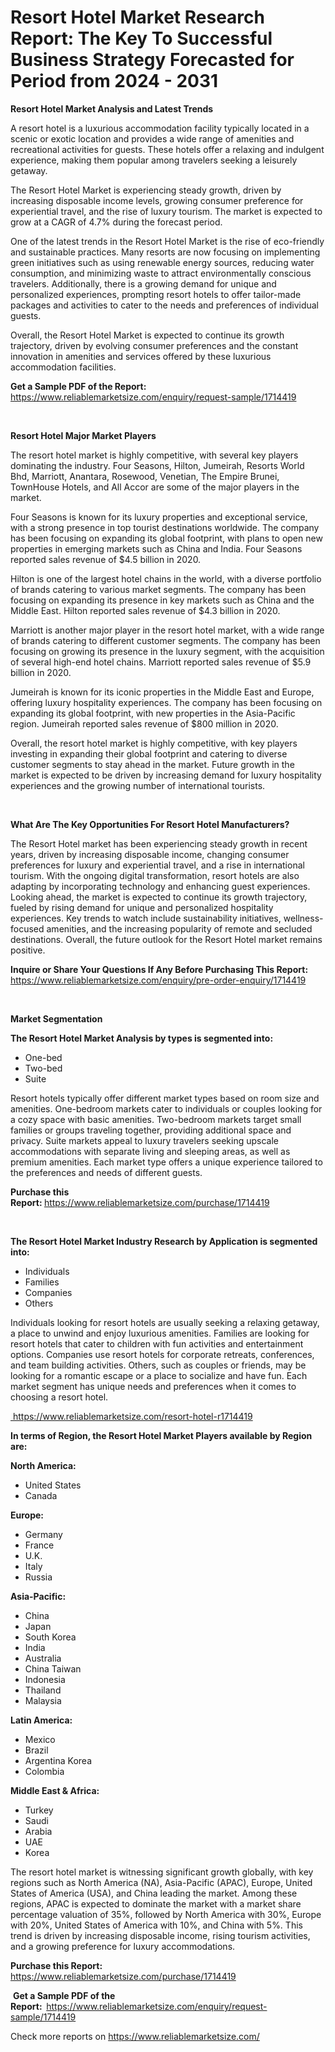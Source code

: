 <p><h1>Resort Hotel Market Research Report: The Key To Successful Business Strategy Forecasted for Period from 2024 - 2031</h1></p><p><strong>Resort Hotel Market Analysis and Latest Trends</strong></p>
<p><p>A resort hotel is a luxurious accommodation facility typically located in a scenic or exotic location and provides a wide range of amenities and recreational activities for guests. These hotels offer a relaxing and indulgent experience, making them popular among travelers seeking a leisurely getaway.</p><p>The Resort Hotel Market is experiencing steady growth, driven by increasing disposable income levels, growing consumer preference for experiential travel, and the rise of luxury tourism. The market is expected to grow at a CAGR of 4.7% during the forecast period.</p><p>One of the latest trends in the Resort Hotel Market is the rise of eco-friendly and sustainable practices. Many resorts are now focusing on implementing green initiatives such as using renewable energy sources, reducing water consumption, and minimizing waste to attract environmentally conscious travelers. Additionally, there is a growing demand for unique and personalized experiences, prompting resort hotels to offer tailor-made packages and activities to cater to the needs and preferences of individual guests.</p><p>Overall, the Resort Hotel Market is expected to continue its growth trajectory, driven by evolving consumer preferences and the constant innovation in amenities and services offered by these luxurious accommodation facilities.</p></p>
<p><strong>Get a Sample PDF of the Report:&nbsp;</strong> <a href="https://www.reliablemarketsize.com/enquiry/request-sample/1714419">https://www.reliablemarketsize.com/enquiry/request-sample/1714419</a></p>
<p>&nbsp;</p>
<p><strong>Resort Hotel Major Market Players</strong></p>
<p><p>The resort hotel market is highly competitive, with several key players dominating the industry. Four Seasons, Hilton, Jumeirah, Resorts World Bhd, Marriott, Anantara, Rosewood, Venetian, The Empire Brunei, TownHouse Hotels, and All Accor are some of the major players in the market.</p><p>Four Seasons is known for its luxury properties and exceptional service, with a strong presence in top tourist destinations worldwide. The company has been focusing on expanding its global footprint, with plans to open new properties in emerging markets such as China and India. Four Seasons reported sales revenue of $4.5 billion in 2020.</p><p>Hilton is one of the largest hotel chains in the world, with a diverse portfolio of brands catering to various market segments. The company has been focusing on expanding its presence in key markets such as China and the Middle East. Hilton reported sales revenue of $4.3 billion in 2020.</p><p>Marriott is another major player in the resort hotel market, with a wide range of brands catering to different customer segments. The company has been focusing on growing its presence in the luxury segment, with the acquisition of several high-end hotel chains. Marriott reported sales revenue of $5.9 billion in 2020.</p><p>Jumeirah is known for its iconic properties in the Middle East and Europe, offering luxury hospitality experiences. The company has been focusing on expanding its global footprint, with new properties in the Asia-Pacific region. Jumeirah reported sales revenue of $800 million in 2020.</p><p>Overall, the resort hotel market is highly competitive, with key players investing in expanding their global footprint and catering to diverse customer segments to stay ahead in the market. Future growth in the market is expected to be driven by increasing demand for luxury hospitality experiences and the growing number of international tourists.</p></p>
<p>&nbsp;</p>
<p><strong>What Are The Key Opportunities For Resort Hotel Manufacturers?</strong></p>
<p><p>The Resort Hotel market has been experiencing steady growth in recent years, driven by increasing disposable income, changing consumer preferences for luxury and experiential travel, and a rise in international tourism. With the ongoing digital transformation, resort hotels are also adapting by incorporating technology and enhancing guest experiences. Looking ahead, the market is expected to continue its growth trajectory, fueled by rising demand for unique and personalized hospitality experiences. Key trends to watch include sustainability initiatives, wellness-focused amenities, and the increasing popularity of remote and secluded destinations. Overall, the future outlook for the Resort Hotel market remains positive.</p></p>
<p><strong>Inquire or Share Your Questions If Any Before Purchasing This Report:</strong> <a href="https://www.reliablemarketsize.com/enquiry/pre-order-enquiry/1714419">https://www.reliablemarketsize.com/enquiry/pre-order-enquiry/1714419</a></p>
<p>&nbsp;</p>
<p><strong>Market Segmentation</strong></p>
<p><strong>The Resort Hotel Market Analysis by types is segmented into:</strong></p>
<p><ul><li>One-bed</li><li>Two-bed</li><li>Suite</li></ul></p>
<p><p>Resort hotels typically offer different market types based on room size and amenities. One-bedroom markets cater to individuals or couples looking for a cozy space with basic amenities. Two-bedroom markets target small families or groups traveling together, providing additional space and privacy. Suite markets appeal to luxury travelers seeking upscale accommodations with separate living and sleeping areas, as well as premium amenities. Each market type offers a unique experience tailored to the preferences and needs of different guests.</p></p>
<p><strong>Purchase this Report:&nbsp;</strong><a href="https://www.reliablemarketsize.com/purchase/1714419">https://www.reliablemarketsize.com/purchase/1714419</a></p>
<p>&nbsp;</p>
<p><strong>The Resort Hotel Market Industry Research by Application is segmented into:</strong></p>
<p><ul><li>Individuals</li><li>Families</li><li>Companies</li><li>Others</li></ul></p>
<p><p>Individuals looking for resort hotels are usually seeking a relaxing getaway, a place to unwind and enjoy luxurious amenities. Families are looking for resort hotels that cater to children with fun activities and entertainment options. Companies use resort hotels for corporate retreats, conferences, and team building activities. Others, such as couples or friends, may be looking for a romantic escape or a place to socialize and have fun. Each market segment has unique needs and preferences when it comes to choosing a resort hotel.</p></p>
<p><a href="https://www.reliablemarketsize.com/resort-hotel-r1714419">&nbsp;https://www.reliablemarketsize.com/resort-hotel-r1714419</a></p>
<p><strong>In terms of Region, the Resort Hotel Market Players available by Region are:</strong></p>
<p>
    <p> <strong> North America: </strong>
        <ul>
            <li>United States</li>
            <li>Canada</li>
        </ul>
        </p> 
    <p> <strong> Europe: </strong>
        <ul>
            <li>Germany</li>
            <li>France</li>
            <li>U.K.</li>
            <li>Italy</li>
            <li>Russia</li>
        </ul>
        </p> 
    <p> <strong> Asia-Pacific: </strong>
        <ul>
            <li>China</li>
            <li>Japan</li>
            <li>South Korea</li>
            <li>India</li>
            <li>Australia</li>
            <li>China Taiwan</li>
            <li>Indonesia</li>
            <li>Thailand</li>
            <li>Malaysia</li>
        </ul>
        </p> 
    <p> <strong> Latin America: </strong>
        <ul>
            <li>Mexico</li>
            <li>Brazil</li>
            <li>Argentina Korea</li>
            <li>Colombia</li>
        </ul>
        </p> 
    <p> <strong> Middle East & Africa: </strong>
        <ul>
            <li>Turkey</li>
            <li>Saudi</li>
            <li>Arabia</li>
            <li>UAE</li>
            <li>Korea</li>
        </ul>
    </p>
    </p>
<p><p>The resort hotel market is witnessing significant growth globally, with key regions such as North America (NA), Asia-Pacific (APAC), Europe, United States of America (USA), and China leading the market. Among these regions, APAC is expected to dominate the market with a market share percentage valuation of 35%, followed by North America with 30%, Europe with 20%, United States of America with 10%, and China with 5%. This trend is driven by increasing disposable income, rising tourism activities, and a growing preference for luxury accommodations.</p></p>
<p><strong>Purchase this Report: </strong><a href="https://www.reliablemarketsize.com/purchase/1714419">https://www.reliablemarketsize.com/purchase/1714419</a></p>
<p>&nbsp;<strong>Get a Sample PDF of the Report:&nbsp;&nbsp;</strong><a href="https://www.reliablemarketsize.com/enquiry/request-sample/1714419">https://www.reliablemarketsize.com/enquiry/request-sample/1714419</a></p>
<p><strong></strong></p>
<p>Check more reports on <a href="https://www.reliablemarketsize.com/">https://www.reliablemarketsize.com/</a></p>